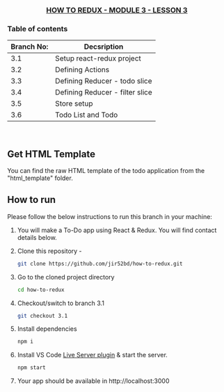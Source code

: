 
<!-- PROJECT LOGO -->
<br />
<p align="center">
    <h3 align="center"><a href="#">HOW TO REDUX - MODULE 3 - LESSON 3</a></h3>
</p>

<!-- TABLE OF CONTENTS -->
### Table of contents
|Branch No:| Decsription         |
|----------|---------------------|
|3.1 | Setup react-redux project |
|3.2 | Defining Actions          |
|3.3 | Defining Reducer - todo slice|
|3.4 | Defining Reducer - filter slice|
|3.5 | Store setup |
|3.6 | Todo List and Todo |


<br>

<!-- GET HTML TEMPLATE -->

## Get HTML Template

You can find the raw HTML template of the todo application from the "html_template" folder.

<!-- HOW TO RUN -->

## How to run

Please follow the below instructions to run this branch in your machine:

1. You will make a To-Do app using React & Redux. You will find contact details below.

2. Clone this repository -
   ```sh
   git clone https://github.com/jir52bd/how-to-redux.git
   ```
3. Go to the cloned project directory
   ```sh
   cd how-to-redux
   ```
4. Checkout/switch to branch 3.1
   ```sh
   git checkout 3.1
   ```
5. Install dependencies
   ```sh
   npm i
   ```
6. Install VS Code [Live Server plugin](https://marketplace.visualstudio.com/items?itemName=ritwickdey.LiveServer) & start the server.
   ```sh
   npm start
   ```
7. Your app should be available in http://localhost:3000

<br>

